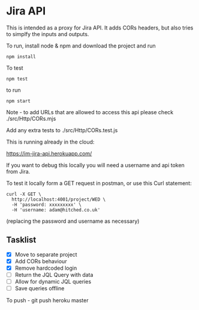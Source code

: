 # Jira API

This is intended as a proxy for Jira API. It adds CORs headers, but also tries to simplfy the inputs and outputs.

To run, install node & npm and download the project and run 

`npm install`

To test

`npm test`

to run 

`npm start`

Note - to add URLs that are allowed to access this api please check ./src/Http/CORs.mjs

Add any extra tests to 
./src/Http/CORs.test.js

This is running already in the cloud:

https://im-jira-api.herokuapp.com/

If you want to debug this locally you will need a username and api token from Jira.

To test it locally form a GET request in postman, or use this Curl statement:

```
curl -X GET \
  http://localhost:4001/project/WED \
  -H 'password: xxxxxxxxx' \
  -H 'username: adam@hitched.co.uk'
```

(replacing the password and username as necessary)

## Tasklist
- [x] Move to separate project
- [x] Add CORs behaviour
- [x] Remove hardcoded login
- [ ] Return the JQL Query with data
- [ ] Allow for dynamic JQL queries
- [ ] Save queries offline

To push - git push heroku master



